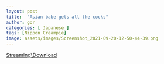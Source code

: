 ```yaml
---
layout: post
title:  "Asian babe gets all the cocks"
author: gor
categories: [ Japanese ]
tags: [Nippon Creampie]
image: assets/images/Screenshot_2021-09-20-12-50-44-39.png
---
```


<a href="https://cdn77-vid.xnxx-cdn.com/BfVmRcTWu-l7AvhVIuxbjA==,1632127634/videos/mp4/b/7/a/xvideos.com_b7ab693544d97d20c45d845baed2458a.mp4?ui=MzYuODIuOTYuODMtL3ZpZGVvLXNsemJyNTQvYXNpYW5fYmFiZV9nZXRz">Streaming\Download</a>
